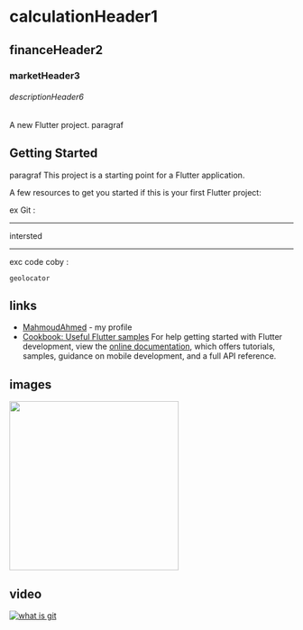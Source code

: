 
# calculationHeader1
## financeHeader2
### marketHeader3
###### descriptionHeader6

A new Flutter project.                  paragraf

## Getting Started

paragraf This project is a starting point for a Flutter application.

A few resources to get you started if this is your first Flutter project:


ex Git :
***
intersted
***
exc code coby :
~~~
geolocator

~~~
## links
- [MahmoudAhmed](https://github.com/MAHMOUDAHMED175/calculation) - my profile
- [Cookbook: Useful Flutter samples](https://docs.flutter.dev/cookbook)
For help getting started with Flutter development, view the
[online documentation](https://docs.flutter.dev/), which offers tutorials,
samples, guidance on mobile development, and a full API reference.

## images
<div>
  <img src='https://github.com/MAHMOUDAHMED175/calculation/assets/109734002/360c2ce4-780a-4959-b714-a2173bfabfcb.jpg' width=300 height=300 >
</div>

## video
[![what is git](https://img.freepik.com/free-photo/blossom-floral-bouquet-decoration-colorful-beautiful-flowers-background-garden-flowers-plant-pattern-wallpapers-greeting-cards-postcards-design-wedding-invites_90220-1103.jpg)](https://github.com/MAHMOUDAHMED175/calculation)
